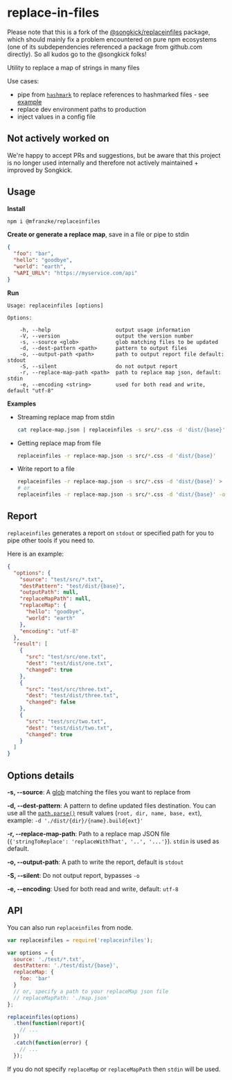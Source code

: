 # replace-in-files <!-- [![Build Status](https://travis-ci.org/songkick/replaceinfiles.svg)](https://travis-ci.org/songkick/replaceinfiles) -->

Please note that this is a fork of the [@songkick/replaceinfiles](https://www.npmjs.com/package/@songkick/replaceinfiles) package, which should mainly fix a problem encountered on pure npm ecosystems (one of its subdependencies referenced a package from github.com directly). So all kudos go to the @songkick folks!

Utility to replace a map of strings in many files

Use cases:

* pipe from [`hashmark`](https://github.com/keithamus/hashmark) to replace references to hashmarked files - see [example](./examples/hashmark)
* replace dev environment paths to production
* inject values in a config file


## Not actively worked on

We're happy to accept PRs and suggestions, but be aware that this project is no longer used internally and therefore not actively maintained + improved by Songkick.


## Usage

**Install**

```sh
npm i @mfranzke/replaceinfiles
```

**Create or generate a replace map**, save in a file or pipe to stdin

```json
{
  "foo": "bar",
  "hello": "goodbye",
  "world": "earth",
  "%API_URL%": "https://myservice.com/api"
}
```

**Run**

```
Usage: replaceinfiles [options]

Options:

    -h, --help                     output usage information
    -V, --version                  output the version number
    -s, --source <glob>            glob matching files to be updated
    -d, --dest-pattern <path>      pattern to output files
    -o, --output-path <path>       path to output report file default: stdout
    -S, --silent                   do not output report
    -r, --replace-map-path <path>  path to replace map json, default: stdin
    -e, --encoding <string>        used for both read and write, default "utf-8"
```

**Examples**

* Streaming replace map from stdin

  ```sh
  cat replace-map.json | replaceinfiles -s src/*.css -d 'dist/{base}'
  ```
* Getting replace map from file

  ```sh
  replaceinfiles -r replace-map.json -s src/*.css -d 'dist/{base}'
  ```
* Write report to a file

  ```sh
  replaceinfiles -r replace-map.json -s src/*.css -d 'dist/{base}' > report.json
  # or
  replaceinfiles -r replace-map.json -s src/*.css -d 'dist/{base}' -o report.json
  ```

## Report

`replaceinfiles` generates a report on `stdout` or specified path for you to pipe other tools if you need to.

Here is an example:

```json
{
  "options": {
    "source": "test/src/*.txt",
    "destPattern": "test/dist/{base}",
    "outputPath": null,
    "replaceMapPath": null,
    "replaceMap": {
      "hello": "goodbye",
      "world": "earth"
    },
    "encoding": "utf-8"
  },
  "result": [
    {
      "src": "test/src/one.txt",
      "dest": "test/dist/one.txt",
      "changed": true
    },
    {
      "src": "test/src/three.txt",
      "dest": "test/dist/three.txt",
      "changed": false
    },
    {
      "src": "test/src/two.txt",
      "dest": "test/dist/two.txt",
      "changed": true
    }
  ]
}
```

## Options details

**-s, --source**: A [glob](https://github.com/isaacs/node-glob) matching the files you want to replace from

**-d, --dest-pattern**: A pattern to define updated files destination. You can use all the [`path.parse()`](https://nodejs.org/api/path.html#path_path_parse_pathstring) result values (`root, dir, name, base, ext`), example: `-d './dist/{dir}/{name}.build{ext}'`

**-r, --replace-map-path**: Path to a replace map JSON file (`{'stringToReplace': 'replaceWithThat', '..', '...'}`). `stdin` is used as default.

**-o, --output-path**: A path to write the report, default is `stdout`

**-S, --silent**: Do not output report, bypasses `-o`

**-e, --encoding**: Used for both read and write, default: `utf-8`

## API

You can also run `replaceinfiles` from node.

```js
var replaceinfiles = require('replaceinfiles');

var options = {
  source: './test/*.txt',
  destPattern: './test/dist/{base}',
  replaceMap: {
    foo: 'bar'
  }
  // or, specify a path to your replaceMap json file
  // replaceMapPath: './map.json'
};

replaceinfiles(options)
  .then(function(report){
    // ...
  })
  .catch(function(error) {
    // ...
  });
```
If you do not specify `replaceMap` or `replaceMapPath` then `stdin` will be used.
